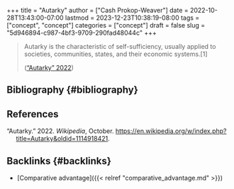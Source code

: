 +++
title = "Autarky"
author = ["Cash Prokop-Weaver"]
date = 2022-10-28T13:43:00-07:00
lastmod = 2023-12-23T10:38:19-08:00
tags = ["concept", "concept"]
categories = ["concept"]
draft = false
slug = "5d946894-c987-4bf3-9709-290fad48044c"
+++

> Autarky is the characteristic of self-sufficiency, usually applied to societies, communities, states, and their economic systems.[1]
>
> (<a href="#citeproc_bib_item_1">“Autarky” 2022</a>)


## Bibliography {#bibliography}

## References

<style>.csl-entry{text-indent: -1.5em; margin-left: 1.5em;}</style><div class="csl-bib-body">
  <div class="csl-entry"><a id="citeproc_bib_item_1"></a>“Autarky.” 2022. <i>Wikipedia</i>, October. <a href="https://en.wikipedia.org/w/index.php?title=Autarky&oldid=1114918421">https://en.wikipedia.org/w/index.php?title=Autarky&#38;oldid=1114918421</a>.</div>
</div>



## Backlinks {#backlinks}

-   [Comparative advantage]({{< relref "comparative_advantage.md" >}})
